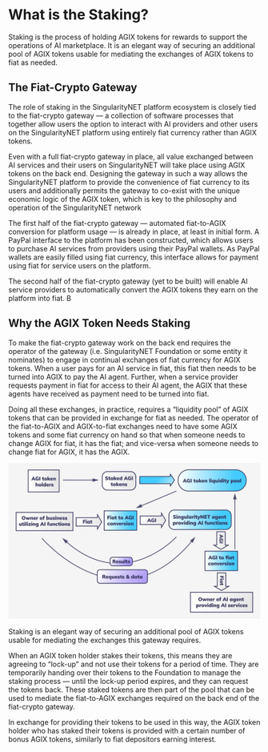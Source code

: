 # What is the Staking?
Staking is the process of holding AGIX tokens for rewards to support the operations of AI marketplace.
It is an elegant way of securing an additional pool of AGIX tokens usable for mediating the exchanges of AGIX tokens to fiat as needed. 

## The Fiat-Crypto Gateway

The role of staking in the SingularityNET platform ecosystem is closely tied to the fiat-crypto gateway — a collection of software processes that together allow users the option to interact with AI providers and other users on the SingularityNET platform using entirely fiat currency rather than AGIX tokens.

Even with a full fiat-crypto gateway in place, all value exchanged between AI services and their users on SingularityNET will take place using AGIX tokens on the back end. Designing the gateway in such a way allows the 
SingularityNET platform to provide the convenience of fiat currency to its users and additionally permits the gateway to co-exist with the unique economic logic of the AGIX token, which is key to the philosophy and operation of the SingularityNET network

The first half of the fiat-crypto gateway — automated fiat-to-AGIX conversion for platform usage — is already in place, at least in initial form. A PayPal interface to the platform has been constructed, which allows users to purchase AI services from providers using their PayPal wallets. As PayPal wallets are easily filled using fiat currency, this interface allows for payment using fiat for service users on the platform.

The second half of the fiat-crypto gateway (yet to be built) will enable AI service providers to automatically convert the AGIX tokens they earn on the platform into fiat. B


## Why the AGIX Token Needs Staking

To make the fiat-crypto gateway work on the back end requires the operator of the gateway (i.e. SingularityNET Foundation or some entity it nominates) to engage in continual exchanges of fiat currency for AGIX tokens. When a user pays for an AI service in fiat, this fiat then needs to be turned into AGIX to pay the AI agent. Further, when a service provider requests payment in fiat for access to their AI agent, the AGIX that these agents have received as payment need to be turned into fiat.

Doing all these exchanges, in practice, requires a “liquidity pool” of AGIX tokens that can be provided in exchange for fiat as needed. The operator of the fiat-to-AGIX and AGIX-to-fiat exchanges need to have some AGIX tokens and some fiat currency on hand so that when someone needs to change AGIX for fiat, it has the fiat; and vice-versa when someone needs to change fiat for AGIX, it has the AGIX.

![staking](/public/assets/images/products/Staking/staking_flow.jpeg)

Staking is an elegant way of securing an additional pool of AGIX tokens usable for mediating the exchanges this gateway requires.

When an AGIX token holder stakes their tokens, this means they are agreeing to “lock-up” and not use their tokens for a period of time. They are temporarily handing over their tokens to the Foundation to manage the staking process — until the lock-up period expires, and they can request the tokens back. These staked tokens are then part of the pool that can be used to mediate the fiat-to-AGIX exchanges required on the back end of the fiat-crypto gateway.

In exchange for providing their tokens to be used in this way, the AGIX token holder who has staked their tokens is provided with a certain number of bonus AGIX tokens, similarly to fiat depositors earning interest.